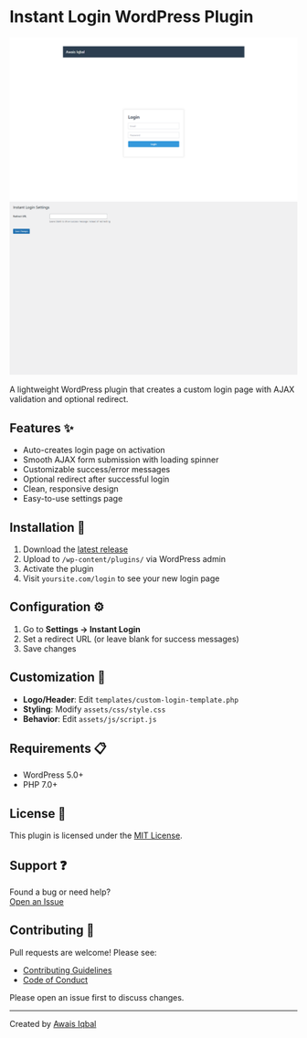 # Instant Login WordPress Plugin

![Login Page](screenshots/login_page.png)
![Settings Page](screenshots/settings_page.png)

A lightweight WordPress plugin that creates a custom login page with AJAX validation and optional redirect.

## Features ✨
- Auto-creates login page on activation
- Smooth AJAX form submission with loading spinner
- Customizable success/error messages
- Optional redirect after successful login
- Clean, responsive design
- Easy-to-use settings page

## Installation 🚀
1. Download the [latest release](https://github.com/Awais-857/instant-login/releases)
2. Upload to `/wp-content/plugins/` via WordPress admin
3. Activate the plugin
4. Visit `yoursite.com/login` to see your new login page

## Configuration ⚙️
1. Go to **Settings → Instant Login**
2. Set a redirect URL (or leave blank for success messages)
3. Save changes

## Customization 🎨
- **Logo/Header**: Edit `templates/custom-login-template.php`
- **Styling**: Modify `assets/css/style.css`
- **Behavior**: Edit `assets/js/script.js`

## Requirements 📋
- WordPress 5.0+
- PHP 7.0+

## License 📄
This plugin is licensed under the [MIT License](LICENSE).

## Support ❓
Found a bug or need help?  
[Open an Issue](https://github.com/Awais-857/instant-login/issues)

## Contributing 🤝
Pull requests are welcome! Please see:
- [Contributing Guidelines](CONTRIBUTING.md)
- [Code of Conduct](CODE_OF_CONDUCT.md)

Please open an issue first to discuss changes.

---
Created by [Awais Iqbal](https://github.com/Awais-857)
